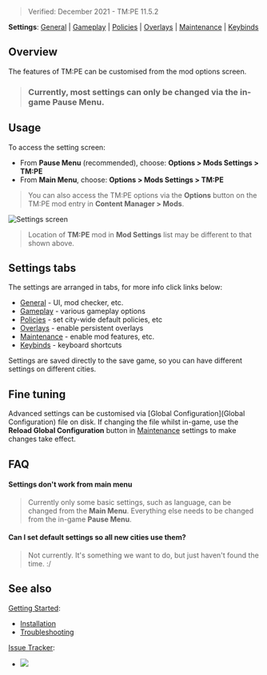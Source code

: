 > Verified: December 2021 - TM:PE 11.5.2

**Settings**: [General](General) | [Gameplay](Gameplay) | [Policies](Policies) | [Overlays](Overlays) | [Maintenance](Maintenance) | [Keybinds](Keybinds)

## Overview

The features of TM:PE can be customised from the mod options screen.

> ### Currently, most settings can only be changed via the in-game Pause Menu.

## Usage

To access the setting screen:

* From **Pause Menu** (recommended), choose: **Options > Mods Settings > TM:PE**
* From **Main Menu**, choose: **Options > Mods Settings > TM:PE**

> You can also access the TM:PE options via the **Options** button on the TM:PE mod entry in **Content Manager > Mods**.

![Settings screen](https://imgur.com/1uv2ubJ.png)
> Location of **TM:PE** mod in **Mod Settings** list may be different to that shown above.

## Settings tabs

The settings are arranged in tabs, for more info click links below:

* [General](General) - UI, mod checker, etc.
* [Gameplay](Gameplay) - various gameplay options
* [Policies](Policies) - set city-wide default policies, etc
* [Overlays](Overlays) - enable persistent overlays
* [Maintenance](Maintenance) - enable mod features, etc.
* [Keybinds](Keybinds) - keyboard shortcuts

Settings are saved directly to the save game, so you can have different settings on different cities.

## Fine tuning

Advanced settings can be customised via [Global Configuration](Global Configuration) file on disk. If changing the file whilst in-game, use the **Reload Global Configuration** button in [Maintenance](Maintenance) settings to make changes take effect.

## FAQ

#### Settings don't work from main menu
> Currently only some basic settings, such as language, can be changed from the **Main Menu**. Everything else needs to be changed from the in-game **Pause Menu**.

#### Can I set default settings so all new cities use them?
> Not currently. It's something we want to do, but just haven't found the time. :/

## See also

[Getting Started](./Home):

* [Installation](Installation)
* [Troubleshooting](Troubleshooting)

[Issue Tracker](https://github.com/krzychu124/Cities-Skylines-Traffic-Manager-President-Edition/issues):

* <a href="https://github.com/CitiesSkylinesMods/TMPE/labels/SETTINGS"><img src="https://img.shields.io/github/issues/CitiesSkylinesMods/TMPE/SETTINGS?label=SETTINGS&logo=github" /></a>
